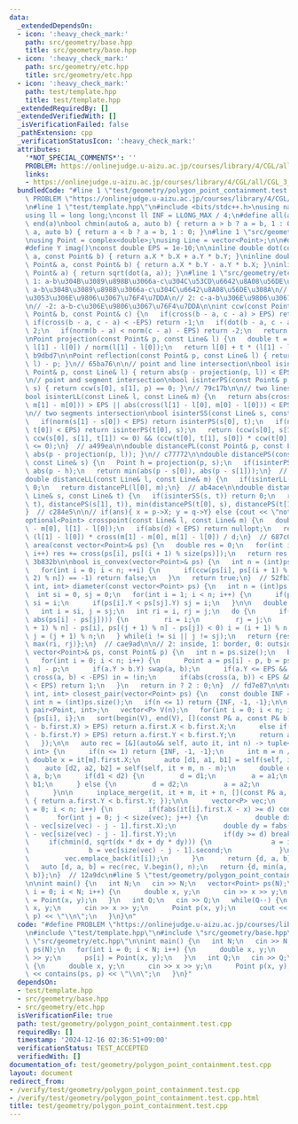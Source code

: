 ```yaml
---
data:
  _extendedDependsOn:
  - icon: ':heavy_check_mark:'
    path: src/geometry/base.hpp
    title: src/geometry/base.hpp
  - icon: ':heavy_check_mark:'
    path: src/geometry/etc.hpp
    title: src/geometry/etc.hpp
  - icon: ':heavy_check_mark:'
    path: test/template.hpp
    title: test/template.hpp
  _extendedRequiredBy: []
  _extendedVerifiedWith: []
  _isVerificationFailed: false
  _pathExtension: cpp
  _verificationStatusIcon: ':heavy_check_mark:'
  attributes:
    '*NOT_SPECIAL_COMMENTS*': ''
    PROBLEM: https://onlinejudge.u-aizu.ac.jp/courses/library/4/CGL/all/CGL_3_C
    links:
    - https://onlinejudge.u-aizu.ac.jp/courses/library/4/CGL/all/CGL_3_C
  bundledCode: "#line 1 \"test/geometry/polygon_point_containment.test.cpp\"\n#define\
    \ PROBLEM \"https://onlinejudge.u-aizu.ac.jp/courses/library/4/CGL/all/CGL_3_C\"\
    \n#line 1 \"test/template.hpp\"\n#include <bits/stdc++.h>\nusing namespace std;\n\
    using ll = long long;\nconst ll INF = LLONG_MAX / 4;\n#define all(a) begin(a),\
    \ end(a)\nbool chmin(auto& a, auto b) { return a > b ? a = b, 1 : 0; }\nbool chmax(auto&\
    \ a, auto b) { return a < b ? a = b, 1 : 0; }\n#line 1 \"src/geometry/base.hpp\"\
    \nusing Point = complex<double>;\nusing Line = vector<Point>;\n\n#define X real()\n\
    #define Y imag()\nconst double EPS = 1e-10;\n\ninline double dot(const Point&\
    \ a, const Point& b) { return a.X * b.X + a.Y * b.Y; }\ninline double cross(const\
    \ Point& a, const Point& b) { return a.X * b.Y - a.Y * b.X; }\ninline double abs(const\
    \ Point& a) { return sqrt(dot(a, a)); }\n#line 1 \"src/geometry/etc.hpp\"\n//\
    \ 1: a-b\u304B\u3089\u898B\u3066a-c\u304C\u53CD\u6642\u8A08\u56DE\u308A\n// -1:\
    \ a-b\u304B\u3089\u898B\u3066a-c\u304C\u6642\u8A08\u56DE\u308A\n// 0: a-c-b\u304C\
    \u3053\u306E\u9806\u3067\u76F4\u7DDA\n// 2: c-a-b\u306E\u9806\u3067\u76F4\u7DDA\
    \n// -2: a-b-c\u306E\u9806\u3067\u76F4\u7DDA\n\nint ccw(const Point& a, const\
    \ Point& b, const Point& c) {\n   if(cross(b - a, c - a) > EPS) return 1;\n  \
    \ if(cross(b - a, c - a) < -EPS) return -1;\n   if(dot(b - a, c - a) < -EPS) return\
    \ 2;\n   if(norm(b - a) < norm(c - a) - EPS) return -2;\n   return 0;\n}  // 6f1927\n\
    \nPoint projection(const Point& p, const Line& l) {\n   double t = dot(p - l[0],\
    \ l[1] - l[0]) / norm(l[1] - l[0]);\n   return l[0] + t * (l[1] - l[0]);\n}  //\
    \ b9dbd7\n\nPoint reflection(const Point& p, const Line& l) { return 2.0 * projection(p,\
    \ l) - p; }\n// 65ba76\n\n// point and line intersection\nbool isinterPL(const\
    \ Point& p, const Line& l) { return abs(p - projection(p, l)) < EPS; }\n// e9d393\n\
    \n// point and segment intersection\nbool isinterPS(const Point& p, const Line&\
    \ s) { return ccw(s[0], s[1], p) == 0; }\n// 79c17b\n\n// two lines intersection\n\
    bool isinterLL(const Line& l, const Line& m) {\n   return abs(cross(l[1] - l[0],\
    \ m[1] - m[0])) > EPS || abs(cross(l[1] - l[0], m[0] - l[0])) < EPS;\n}  // b58dbd\n\
    \n// two segments intersection\nbool isinterSS(const Line& s, const Line& t) {\n\
    \   if(norm(s[1] - s[0]) < EPS) return isinterPS(s[0], t);\n   if(norm(t[1] -\
    \ t[0]) < EPS) return isinterPS(t[0], s);\n   return (ccw(s[0], s[1], t[0]) *\
    \ ccw(s[0], s[1], t[1]) <= 0) && (ccw(t[0], t[1], s[0]) * ccw(t[0], t[1], s[1])\
    \ <= 0);\n}  // a499ea\n\ndouble distancePL(const Point& p, const Line& l) { return\
    \ abs(p - projection(p, l)); }\n// c77772\n\ndouble distancePS(const Point& p,\
    \ const Line& s) {\n   Point h = projection(p, s);\n   if(isinterPS(h, s)) return\
    \ abs(p - h);\n   return min(abs(p - s[0]), abs(p - s[1]));\n}  // 3bd780\n\n\
    double distanceLL(const Line& l, const Line& m) {\n   if(isinterLL(l, m)) return\
    \ 0;\n   return distancePL(l[0], m);\n}  // ab4ace\n\ndouble distanceSS(const\
    \ Line& s, const Line& t) {\n   if(isinterSS(s, t)) return 0;\n   return min(min(distancePS(s[0],\
    \ t), distancePS(s[1], t)), min(distancePS(t[0], s), distancePS(t[1], s)));\n\
    }  // c284e5\n\n// if(ans){ x = p->X; y = q->Y} else {cout << \"not cross\"}\n\
    optional<Point> crosspoint(const Line& l, const Line& m) {\n   double d = cross(m[1]\
    \ - m[0], l[1] - l[0]);\n   if(abs(d) < EPS) return nullopt;\n   return l[0] +\
    \ (l[1] - l[0]) * cross(m[1] - m[0], m[1] - l[0]) / d;\n}  // 687c0c\n\ndouble\
    \ area(const vector<Point>& ps) {\n   double res = 0;\n   for(int i = 0; i < size(ps);\
    \ i++) res += cross(ps[i], ps[(i + 1) % size(ps)]);\n   return res / 2;\n}  //\
    \ 3b832b\n\nbool is_convex(vector<Point>& ps) {\n   int n = (int)ps.size();\n\
    \   for(int i = 0; i < n; ++i) {\n      if(ccw(ps[i], ps[(i + 1) % n], ps[(i +\
    \ 2) % n]) == -1) return false;\n   }\n   return true;\n}  // 52fb34\n\ntuple<double,\
    \ int, int> diameter(const vector<Point> ps) {\n   int n = (int)ps.size();\n \
    \  int si = 0, sj = 0;\n   for(int i = 1; i < n; i++) {\n      if(ps[i].Y > ps[si].Y)\
    \ si = i;\n      if(ps[i].Y < ps[sj].Y) sj = i;\n   }\n\n   double res = 0;\n\
    \   int i = si, j = sj;\n   int ri = i, rj = j;\n   do {\n      if(chmax(res,\
    \ abs(ps[i] - ps[j]))) {\n         ri = i;\n         rj = j;\n      }\n      if(cross(ps[(i\
    \ + 1) % n] - ps[i], ps[(j + 1) % n] - ps[j]) < 0) i = (i + 1) % n;\n      else\
    \ j = (j + 1) % n;\n   } while(i != si || j != sj);\n   return {res, min(ri, rj),\
    \ max(ri, rj)};\n}  // cae9ad\n\n// 2: inside, 1: border, 0: outside\nint contains(const\
    \ vector<Point>& ps, const Point& p) {\n   int n = ps.size();\n   bool in = false;\n\
    \   for(int i = 0; i < n; i++) {\n      Point a = ps[i] - p, b = ps[(i + 1) %\
    \ n] - p;\n      if(a.Y > b.Y) swap(a, b);\n      if(a.Y <= EPS && EPS < b.Y &&\
    \ cross(a, b) < -EPS) in = !in;\n      if(abs(cross(a, b)) < EPS && dot(a, b)\
    \ < EPS) return 1;\n   }\n   return in ? 2 : 0;\n}  // fd7e87\n\ntuple<double,\
    \ int, int> closest_pair(vector<Point> ps) {\n   const double INF = 1e18;\n  \
    \ int n = (int)ps.size();\n   if(n <= 1) return {INF, -1, -1};\n\n   using P =\
    \ pair<Point, int>;\n   vector<P> V(n);\n   for(int i = 0; i < n; i++) V[i] =\
    \ {ps[i], i};\n   sort(begin(V), end(V), [](const P& a, const P& b) {\n      if(fabs(a.first.X\
    \ - b.first.X) > EPS) return a.first.X < b.first.X;\n      else if(fabs(a.first.Y\
    \ - b.first.Y) > EPS) return a.first.Y < b.first.Y;\n      return a.second < b.second;\n\
    \   });\n\n   auto rec = [&](auto&& self, auto it, int n) -> tuple<double, int,\
    \ int> {\n      if(n <= 1) return {INF, -1, -1};\n      int m = n / 2;\n     \
    \ double x = it[m].first.X;\n      auto [d1, a1, b1] = self(self, it, m);\n  \
    \    auto [d2, a2, b2] = self(self, it + m, n - m);\n      double d;\n      int\
    \ a, b;\n      if(d1 < d2) {\n         d = d1;\n         a = a1;\n         b =\
    \ b1;\n      } else {\n         d = d2;\n         a = a2;\n         b = b2;\n\
    \      }\n\n      inplace_merge(it, it + m, it + n, [](const P& a, const P& b)\
    \ { return a.first.Y < b.first.Y; });\n\n      vector<P> vec;\n      for(int i\
    \ = 0; i < n; i++) {\n         if(fabs(it[i].first.X - x) >= d) continue;\n  \
    \       for(int j = 0; j < size(vec); j++) {\n            double dx = fabs(it[i].first.X\
    \ - vec[size(vec) - j - 1].first.X);\n            double dy = fabs(it[i].first.Y\
    \ - vec[size(vec) - j - 1].first.Y);\n            if(dy >= d) break;\n       \
    \     if(chmin(d, sqrt(dx * dx + dy * dy))) {\n               a = it[i].second;\n\
    \               b = vec[size(vec) - j - 1].second;\n            }\n         }\n\
    \         vec.emplace_back(it[i]);\n      }\n      return {d, a, b};\n   };\n\
    \   auto [d, a, b] = rec(rec, V.begin(), n);\n   return {d, min(a, b), max(a,\
    \ b)};\n}  // 12a9dc\n#line 5 \"test/geometry/polygon_point_containment.test.cpp\"\
    \n\nint main() {\n   int N;\n   cin >> N;\n   vector<Point> ps(N);\n   for(int\
    \ i = 0; i < N; i++) {\n      double x, y;\n      cin >> x >> y;\n      ps[i]\
    \ = Point(x, y);\n   }\n   int Q;\n   cin >> Q;\n   while(Q--) {\n      double\
    \ x, y;\n      cin >> x >> y;\n      Point p(x, y);\n      cout << contains(ps,\
    \ p) << \"\\n\";\n   }\n}\n"
  code: "#define PROBLEM \"https://onlinejudge.u-aizu.ac.jp/courses/library/4/CGL/all/CGL_3_C\"\
    \n#include \"test/template.hpp\"\n#include \"src/geometry/base.hpp\"\n#include\
    \ \"src/geometry/etc.hpp\"\n\nint main() {\n   int N;\n   cin >> N;\n   vector<Point>\
    \ ps(N);\n   for(int i = 0; i < N; i++) {\n      double x, y;\n      cin >> x\
    \ >> y;\n      ps[i] = Point(x, y);\n   }\n   int Q;\n   cin >> Q;\n   while(Q--)\
    \ {\n      double x, y;\n      cin >> x >> y;\n      Point p(x, y);\n      cout\
    \ << contains(ps, p) << \"\\n\";\n   }\n}"
  dependsOn:
  - test/template.hpp
  - src/geometry/base.hpp
  - src/geometry/etc.hpp
  isVerificationFile: true
  path: test/geometry/polygon_point_containment.test.cpp
  requiredBy: []
  timestamp: '2024-12-16 02:36:51+09:00'
  verificationStatus: TEST_ACCEPTED
  verifiedWith: []
documentation_of: test/geometry/polygon_point_containment.test.cpp
layout: document
redirect_from:
- /verify/test/geometry/polygon_point_containment.test.cpp
- /verify/test/geometry/polygon_point_containment.test.cpp.html
title: test/geometry/polygon_point_containment.test.cpp
---
```

